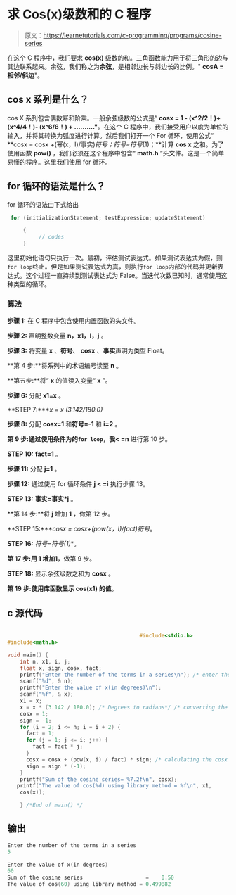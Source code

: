 # 求 Cos(x)级数和的 C 程序

> 原文：<https://learnetutorials.com/c-programming/programs/cosine-series>

在这个 C 程序中，我们要求 **cos(x)** 级数的和。三角函数能力用于将三角形的边与其边联系起来。余弦，我们称之为**余弦**，是相邻边长与斜边长的比例。" **cosA =相邻/斜边**"。

## cos x 系列是什么？

cos X 系列包含偶数幂和阶乘。一般余弦级数的公式是“ **cosx = 1 - (x^2/2！)+ (x^4/4！)- (x^6/6！) + .........."**。在这个 C 程序中，我们接受用户以度为单位的输入，并将其转换为弧度进行计算。然后我们打开一个 For 循环，使用公式“ **cosx = cosx +(幂(x，I)/事实)*符号；符号=符号*(1)；**计算 **cos x** 之和。为了使用函数 **pow()** ，我们必须在这个程序中包含“ **math.h** ”头文件。这是一个简单易懂的程序。这里我们使用 for 循环。

## for 循环的语法是什么？

for 循环的语法由下式给出

```c
 for (initializationStatement; testExpression; updateStatement)

     {
          // codes
     } 

```

这里初始化语句只执行一次。最初，评估测试表达式。如果测试表达式为假，则`for loop`终止。但是如果测试表达式为真，则执行`for loop`内部的代码并更新表达式。这个过程一直持续到测试表达式为 False。当迭代次数已知时，通常使用这种类型的循环。

### 算法

**步骤 1:** 在 C 程序中包含使用内置函数的头文件。

**步骤 2:** 声明整数变量 **n，x1，I，j** 。

**步骤 3:** 将变量 **x** 、**符号**、 **cosx** 、**事实**声明为类型 Float。

**第 4 步:**将系列中的术语编号读至 **n** 。

**第五步:**将“ **x** 的值读入变量“ **x** ”。

**步骤 6:** 分配 **x1=x** 。

**STEP 7:****x = x *(3.142/180.0)**

**步骤 8:** 分配 **cosx=1** 和**符号=-1** 和 **i=2** 。

**第 9 步:**通过使用条件为**的`for loop`，我< =n** 进行第 10 步。

**STEP 10:** **fact=1** 。

**步骤 11:** 分配 **j=1** 。

**步骤 12:** 通过使用 for 循环条件 **j < =i** 执行步骤 13。

**STEP 13:** **事实=事实*j** 。

**第 14 步:**将 **j** 增加 **1** ，做第 12 步。

**STEP 15:****cosx = cosx+(pow(x，I)/fact)*符号**。

**STEP 16:** **符号=符号*(1)**。

**第 17 步:**用 **1** 增加**1**，做第 9 步。

**STEP 18:** 显示余弦级数之和为 **cosx** 。

**第 19 步:**使用库函数**显示 **cos(x1)** 的值**。

## c 源代码

```c

                                          #include<stdio.h>
#include<math.h>

void main() {
    int n, x1, i, j;
    float x, sign, cosx, fact;
    printf("Enter the number of the terms in a series\n"); /* enter the series */
    scanf("%d", & n);
    printf("Enter the value of x(in degrees)\n");
    scanf("%f", & x);
    x1 = x;
    x = x * (3.142 / 180.0); /* Degrees to radians*/ /* converting the degrees into radians */
    cosx = 1;
    sign = -1;
    for (i = 2; i <= n; i = i + 2) {
      fact = 1;
      for (j = 1; j <= i; j++) {
        fact = fact * j;
      }
      cosx = cosx + (pow(x, i) / fact) * sign; /* calculating the cosx x sum */
      sign = sign * (-1);
    }
    printf("Sum of the cosine series= %7.2f\n", cosx);     
   printf("The value of cos(%d) using library method = %f\n", x1,
    cos(x));

    } /*End of main() */

```

## 输出

```c
Enter the number of the terms in a series
5

Enter the value of x(in degrees)
60
Sum of the cosine series                    =    0.50  
The value of cos(60) using library method = 0.499882
```